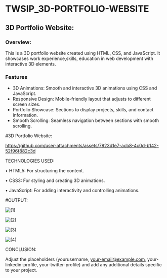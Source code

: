 # TWSIP_3D-PORTFOLIO-WEBSITE

## 3D Portfolio Website:

### Overview:

This is a 3D portfolio website created using HTML, CSS, and JavaScript. It showcases work experience,skills, education in web development with interactive 3D elements.

### Features

- 3D Animations:        Smooth and interactive 3D animations using CSS and JavaScript.
- Responsive Design:    Mobile-friendly layout that adjusts to different screen sizes.
- Portfolio Showcase:   Sections to display projects, skills, and contact information.
- Smooth Scrolling:     Seamless navigation between sections with smooth scrolling.

#3D Portfolio Website:

https://github.com/user-attachments/assets/7823d1e7-acb8-4c0d-b142-52f96f882c3d

TECHNOLOGIES USED:

•	HTML5: For structuring the content.

•	CSS3: For styling and creating 3D animations.

•	JavaScript: For adding interactivity and controlling animations.


#OUTPUT:

![(1)](https://github.com/user-attachments/assets/e43a4568-cbd5-4479-b1b7-2433d15ae88a)

![(2)](https://github.com/user-attachments/assets/33b42a41-b81c-41d3-b092-3b5e3b5d2202)

![(3)](https://github.com/user-attachments/assets/26ea3380-184a-4f93-894a-0c1d1959170e)

![(4)](https://github.com/user-attachments/assets/317ba46d-c204-4b0b-87c5-2765093bea35)

CONCLUSION:

Adjust the placeholders (yourusername, your-email@example.com, your-linkedin-profile, your-twitter-profile) and add any additional details specific to your project.
